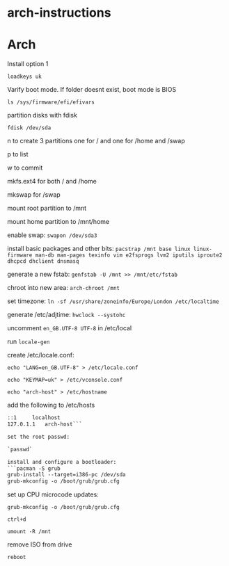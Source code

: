 # arch-instructions

Arch
==================

Install option 1

`loadkeys uk`

Varify boot mode. If folder doesnt exist, boot mode is BIOS

`ls /sys/firmware/efi/efivars`

partition disks with fdisk

`fdisk /dev/sda`

n to create 3 partitions one for / and one for /home and /swap

p to list

w to commit

mkfs.ext4 for both / and /home

mkswap for /swap

mount root partition to /mnt

mount home partition to /mnt/home

enable swap: `swapon /dev/sda3`

install basic packages and other bits:
`pacstrap /mnt base linux linux-firmware man-db man-pages texinfo vim e2fsprogs lvm2 iputils iproute2 dhcpcd dhclient dnsmasq`

generate a new fstab:
`genfstab -U /mnt >> /mnt/etc/fstab`

chroot into new area: `arch-chroot /mnt`

set timezone:
`ln -sf /usr/share/zoneinfo/Europe/London /etc/localtime`

generate /etc/adjtime: `hwclock --systohc`

uncomment `en_GB.UTF-8 UTF-8` in /etc/local

run `locale-gen`

create /etc/locale.conf:

`echo "LANG=en_GB.UTF-8" > /etc/locale.conf`

`echo "KEYMAP=uk" > /etc/vconsole.conf`

`echo "arch-host" > /etc/hostname`

add the following to /etc/hosts
```127.0.0.1	localhost
::1		localhost
127.0.1.1	arch-host```

set the root passwd:

`passwd`

install and configure a bootloader:
```pacman -S grub
grub-install --target=i386-pc /dev/sda
grub-mkconfig -o /boot/grub/grub.cfg
```

set up CPU microcode updates:
```pacman -S intel-ucode
grub-mkconfig -o /boot/grub/grub.cfg
```
`ctrl+d`

`umount -R /mnt`

remove ISO from drive

`reboot`
